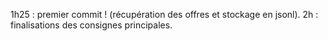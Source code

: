 1h25 : premier commit ! (récupération des offres et stockage en jsonl).
2h : finalisations des consignes principales.